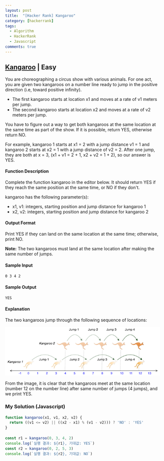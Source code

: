 ```yaml
---
layout: post
title:  "[Hacker Rank] Kangaroo"
category: [hackerrank]
tags:
  - Algorithm
  - HackerRank
  - Javascript
comments: true
---
```


## [Kangaroo](https://www.hackerrank.com/challenges/kangaroo/problem) | Easy

You are choreographing a circus show with various animals.
For one act, you are given two kangaroos on a number line ready to jump in the positive direction (i.e, toward positive infinity).

* The first kangaroo starts at location x1 and moves at a rate of v1 meters per jump.
* The second kangaroo starts at location x2 and moves at a rate of v2 meters per jump.

You have to figure out a way to get both kangaroos at the same location at the same time as part of the show.
If it is possible, return YES, otherwise return NO.

For example, kangaroo 1 starts at x1 = 2 with a jump distance v1 = 1 and kangaroo 2 starts at x2 = 1 with a jump distance of v2 = 2.
After one jump, they are both at x = 3, (x1 + v1 = 2 + 1, x2 + v2 = 1 + 2), so our answer is YES.

#### Function Description

Complete the function kangaroo in the editor below.
It should return YES if they reach the same position at the same time, or NO if they don't.

kangaroo has the following parameter(s):

* x1, v1: integers, starting position and jump distance for kangaroo 1
* x2, v2: integers, starting position and jump distance for kangaroo 2

#### Output Format

Print YES if they can land on the same location at the same time; otherwise, print NO.

**Note:** The two kangaroos must land at the same location after making the same number of jumps.

#### Sample Input

```
0 3 4 2
```

#### Sample Output

```
YES
```

#### Explanation

The two kangaroos jump through the following sequence of locations:

![](/assets/kangaroo.png)

From the image, it is clear that the kangaroos meet at the same location (number 12 on the number line) after same number of jumps (4 jumps), and we print YES.

### My Solution (Javascript)

```javascript
function kangaroo(x1, v1, x2, v2) {
  return ((v1 <= v2) || ((x2 - x1) % (v1 - v2))) ? 'NO' : 'YES'
}

const r1 = kangaroo(0, 3, 4, 2)
console.log(`실행 결과: ${r1}, 기대값: YES`)
const r2 = kangaroo(0, 2, 5, 3)
console.log(`실행 결과: ${r2}, 기대값: NO`)
```
